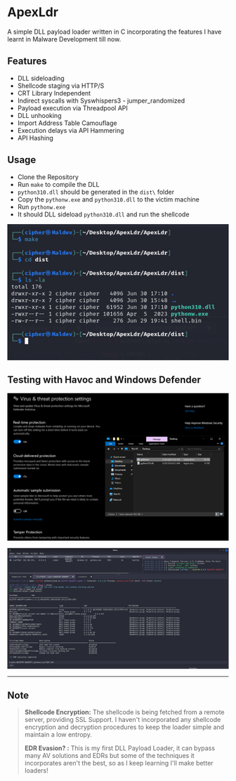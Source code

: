 # ApexLdr

A simple DLL payload loader written in C incorporating the features I have learnt in Malware Development till now.

## Features

- DLL sideloading
- Shellcode staging via HTTP/S
- CRT Library Independent
- Indirect syscalls with Syswhispers3 - jumper_randomized
- Payload execution via Threadpool API
- DLL unhooking
- Import Address Table Camouflage
- Execution delays via API Hammering
- API Hashing

## Usage
- Clone the Repository
- Run `make` to compile the DLL
- `python310.dll` should be generated in the `dist\` folder
- Copy the `pythonw.exe` and `python310.dll` to the victim machine
- Run `pythonw.exe`
- It should DLL sideload `python310.dll` and run the shellcode

![usage](./images/usage.png)


## Testing with Havoc and Windows Defender

![windows-defender](./images/victim.png)

![havoc-shell](./images/havoc-kali.png)

---


## Note
> **Shellcode Encryption:** The shellcode is being fetched from a remote server, providing SSL Support. I haven't incorporated any shellcode encryption and decryption procedures to keep the loader simple and maintain a low entropy.
>
> **EDR Evasion? :** This is my first DLL Payload Loader, it can bypass many AV solutions and EDRs but some of the techniques it incorporates aren't the best, so as I keep learning I'll make better loaders!
